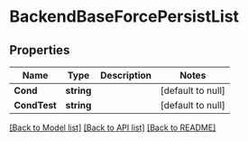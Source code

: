 # BackendBaseForcePersistList

## Properties
Name | Type | Description | Notes
------------ | ------------- | ------------- | -------------
**Cond** | **string** |  | [default to null]
**CondTest** | **string** |  | [default to null]

[[Back to Model list]](../README.md#documentation-for-models) [[Back to API list]](../README.md#documentation-for-api-endpoints) [[Back to README]](../README.md)


